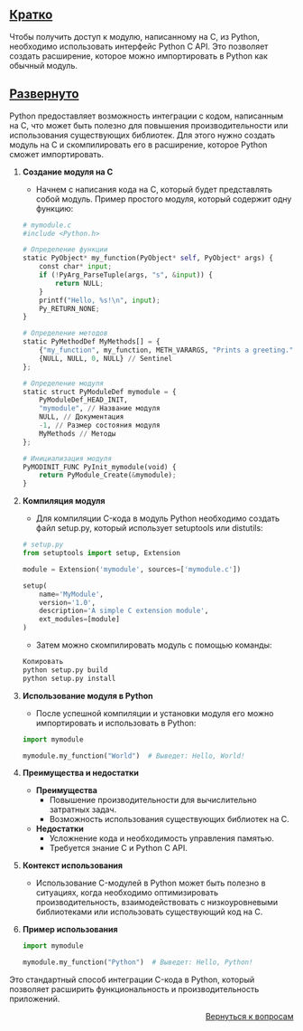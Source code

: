 ## <u>Кратко</u>

Чтобы получить доступ к модулю, написанному на C, из Python, необходимо использовать интерфейс Python C API. Это
позволяет создать расширение, которое можно импортировать в Python как обычный модуль.

## <u>Развернуто</u>

Python предоставляет возможность интеграции с кодом, написанным на C, что может быть полезно для повышения
производительности или использования существующих библиотек. Для этого нужно создать модуль на C и скомпилировать его
в расширение, которое Python сможет импортировать.

1. **Создание модуля на C**
    - Начнем с написания кода на C, который будет представлять собой модуль. Пример простого модуля, который содержит
      одну функцию:
    ```python
    # mymodule.c
    #include <Python.h>
    
    # Определение функции
    static PyObject* my_function(PyObject* self, PyObject* args) {
        const char* input;
        if (!PyArg_ParseTuple(args, "s", &input)) {
            return NULL;
        }
        printf("Hello, %s!\n", input);
        Py_RETURN_NONE;
    }
    
    # Определение методов
    static PyMethodDef MyMethods[] = {
        {"my_function", my_function, METH_VARARGS, "Prints a greeting."},
        {NULL, NULL, 0, NULL} // Sentinel
    };
    
    # Определение модуля
    static struct PyModuleDef mymodule = {
        PyModuleDef_HEAD_INIT,
        "mymodule", // Название модуля
        NULL, // Документация
        -1, // Размер состояния модуля
        MyMethods // Методы
    };
    
    # Инициализация модуля
    PyMODINIT_FUNC PyInit_mymodule(void) {
        return PyModule_Create(&mymodule);
    }
    ```

2. **Компиляция модуля**
    - Для компиляции C-кода в модуль Python необходимо создать файл setup.py, который использует setuptools или
      distutils:
    ```Python
    # setup.py
    from setuptools import setup, Extension

    module = Extension('mymodule', sources=['mymodule.c'])

    setup(
        name='MyModule',
        version='1.0',
        description='A simple C extension module',
        ext_modules=[module]
    )
    ```
    - Затем можно скомпилировать модуль с помощью команды:
    ```python
    Копировать
    python setup.py build
    python setup.py install
    ```

3. **Использование модуля в Python**
    - После успешной компиляции и установки модуля его можно импортировать и использовать в Python:
    ```Python
    import mymodule

    mymodule.my_function("World")  # Выведет: Hello, World!
    ```

4. **Преимущества и недостатки**
    - **Преимущества**
        - Повышение производительности для вычислительно затратных задач.
        - Возможность использования существующих библиотек на C.
    - **Недостатки**
        - Усложнение кода и необходимость управления памятью.
        - Требуется знание C и Python C API.

5. **Контекст использования**
    - Использование C-модулей в Python может быть полезно в ситуациях, когда необходимо оптимизировать
      производительность, взаимодействовать с низкоуровневыми библиотеками или использовать существующий код на C.

6. **Пример использования**
    ```Python
    import mymodule

    mymodule.my_function("Python")  # Выведет: Hello, Python!
    ```

Это стандартный способ интеграции C-кода в Python, который позволяет расширить функциональность и производительность
приложений.

<div align="right">

[Вернуться к вопросам](../Вопросы.md)

</div>
